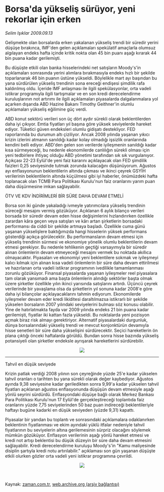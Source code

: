 # Borsa'da yükseliş sürüyor, yeni rekorlar için erken

*Selim Işıklar 2009.09.13*

<tr><td class="metin" colspan="2" style="padding-top: 20px; padding-left: 5px; padding-right: 10px;">Gelişmekte olan borsalarda erken yakalanan yükseliş trendi bir süredir yerini düşüşe bırakınca, IMF'den gelen açıklamaları spekülatif amaçlarla olumsuz algılayan endeks hafta içinde kritik nokta olan 45 bin puanı aşağı kırarak 44 bin puana kadar gerilemişti.</td></tr><tr><td class="metin" colspan="2" style="padding-top: 20px; padding-left: 5px; padding-right: 10px;"><p> Bu düşüşte etkili olan banka hisselerindeki net satışların Moody's'in açıklamaları sonrasında yerini alımlara bırakmasıyla endeks hızlı bir şekilde toparlanarak 46 bin puanın üstüne yükseldi. Böylelikle mart ayı başından bu yana sürdürülen yükseliş trendinin sona ereceği endişesi şimdilik rafa kaldırılmış oldu. İçeride IMF anlaşması ile ilgili spekülasyonlar, orta vadeli istikrar programıyla ilgili tartışmalar ve en son kredi derecelendirme kuruluşlarının not artırımı ile ilgili açıklamaları piyasalarda dalgalanmalara yol açarken dışarıda ABD Hazine Bakanı Timothy Geithner'in olumlu açıklamaları yükseliş eğilimine güç verdi.
<p> ABD konut sektörü verileri son üç dört aydır sürekli olarak beklentilerden daha iyi çıkıyor. Emtia fiyatları yıl başına göre yüksek seviyelerde hareket ediyor. Tüketici güven endeksleri olumlu gidişatı destekliyor. FED raporlarında bu durumun altı çiziliyor. Ancak 2008 yılında yaşanan yıkıcı krizin izlerini atmanın sanıldığı kadar kolay olmadığı işsizlik oranlarında kendini belli ediyor. ABD'den gelen son verilerde iyileşmenin sanıldığı kadar kısa sürmeyeceği, bu nedenle ekonomilerde canlılığın sürekli olması için yeni tedbirlere ihtiyaç olduğu ABD yönetimi tarafından sık sık vurgulanıyor. Açıkçası 22-23 Eylül'de yeni faiz kararını açıklayacak olan FED şimdilik faizleri 0,25 seviyesinde tutmak zorunda kalacağını düşünüyorum. Ağustos ayı enflasyonunun beklentilerin altında çıkması ve ikinci çeyrek GSYİH verilerinin beklentilerin altında küçülmesi gibi iyi haberler, önümüzdeki hafta toplanacak olan TCMB Para Politikası Kurulu'nun faiz oranlarını yarım puan daha düşürmesine imkan sağlayabilir.
<p>ÖTV VE KDV İNDİRİMLERİ BİR SÜRE DAHA DEVAM ETMELİ
<p>Borsa son iki günde yakaladığı ivmeyle yatırımcılara yükseliş trendinin süreceği mesajını vermiş gözüküyor. Açıklanan 6 aylık bilanço verileri borsada bir süredir devam eden hisse değişimlerini hızlandırırken özellikle zarardan kâra geçen veya satışları ve kârı artan şirketlerin borsadaki performansı da ciddi bir şekilde artmaya başladı. Özellikle cuma günü yaşanan yükselişlere baktığımızda hangi hisselerin yüksek performans gösterdiği açıkça görülecektir. Bu performansların devam etmesi için yükseliş trendinin sürmesi ve ekonomiye yönelik olumlu beklentilerin devam etmesi gerekiyor. Bu nedenle tehlikenin geçtiği varsayımıyla bir süredir alınan önlemlerin devam etmeyeceği mesajını vermek bu noktada akıllıca olmayacaktır. Piyasaları ve ekonomiyi yeni beklentilere sokmak ve iyileşmeyi kalıcı kılmak için alınan kısa vadeli önlemlerin bir süre daha devam ettirilmesi ve hazırlanan orta vadeli istikrar programının ivedilikle tamamlanması zorunlu gözüküyor. Finansal piyasalarda yaşanan iyileşmeler reel piyasalara tam olarak yansımadı ama başta önlemlerin alındığı sektörler başta olmak üzere şirketler özellikle yılın ikinci yarısında satışlarını artırdı. Üçüncü çeyrek verilerinde bir yavaşlama olsa da şirketlerin yıl sonuna kadar 2008'e göre daha iyi bilançolar açıklayacaklarını tahmin ediyorum. Ekonomilerde iyileşmeler devam eder kredi likiditesi daraltılmazsa istikrarlı bir şekilde yükselen borsaların 2007 yılındaki seviyelerini bulması söz konusu olabilir. Yine de hatırlatmakta fayda var 2009 yılında endeks 21 bin puana kadar gerilemişti, fiyatlar iki kattan fazla yükseldi. Bu noktalarda yeni pozisyon açmak biraz risk almayı gerektiriyor. Alternatif piyasalardaki durgunluk, dünya borsalarındaki yükseliş trendi ve mevcut konjonktürün devamıyla hisse senetleri bir süre daha yükselişini sürdürecektir. Seçici hareketlerin ön plana çıktığı önceki haftalarda görüldü. Bundan sonra hisse bazında yükseliş potansiyeli olan şirketler endeksle ayrışarak hareketlerini sürdürebilir.
<p><p align="center"><img border="0" src="http://web.archive.org/web/20090915192259im_/http://medya.zaman.com.tr/2009/09/13/tablo.jpg"/>
<p><hr/>
<p>Tahvil en düşük seviyede
<p>Krizin patlak verdiği 2008 yılının son çeyreğinde yüzde 25'e kadar yükselen tahvil oranları o tarihten bu yana sürekli olarak değer kaybediyor. Ağustos ayında 9,38 seviyesine kadar geriledikten sonra 9,99'a kadar yükselen tahvil fiyatları açıklanan ağustos enflasyonunda düşüşün devam etmesiyle aşağı yönlü seyrini sürdürdü. Enflasyondaki düşüşe bağlı olarak Merkez Bankası Para Politikası Kurulu'nun 17 Eylül'de gerçekleştireceği toplantıda faiz oranlarını yüzde 7,75 seviyelerinden 50 baz puan indireceği beklentileriyle haftayı bugüne kadarki en düşük seviyeden (yüzde 9,31) kapattı.
<p> Piyasalar bir yandan bu toplantı ve sonrasındaki açıklamalara odaklanırken beklentinin fiyatlanması ve ekim ayındaki yüklü itfalar nedeniyle tahvil fiyatlarının bu seviyelerin altına gerilemesinin sürpriz olacağını söylemek mümkün gözüküyor. Enflasyon verilerinin aşağı yönlü hareket etmesi ve kredi not artışı beklentisi bu düşük düzeyin bir süre daha devam etmesini sağlayabilir. Kredi derecelendirme kuruluşu Moody's'in "Kamu maliyesinde disiplin şartıyla kredi notu artırılabilir." açıklaması son gün yaşanan düşüşte etkili olurken gözler orta vadeli yeni istikrar programına çevrildi.
<p>
<p><p align="center"><img border="0" src="http://web.archive.org/web/20090915192259im_/http://medya.zaman.com.tr/2009/09/13/tablo2.jpg"/>
<p>
<p>
<p><br/></p></p></p></p></p></p></p></p></p></p></p></p></p></p></p></p></td></tr>

Kaynak: [zaman.com.tr](http://zaman.com.tr/yazar.do?yazino=891708), [web.archive.org (arşiv bağlantısı)](http://web.archive.org/web/20090915192259/http://zaman.com.tr:80/yazar.do?yazino=891708)
